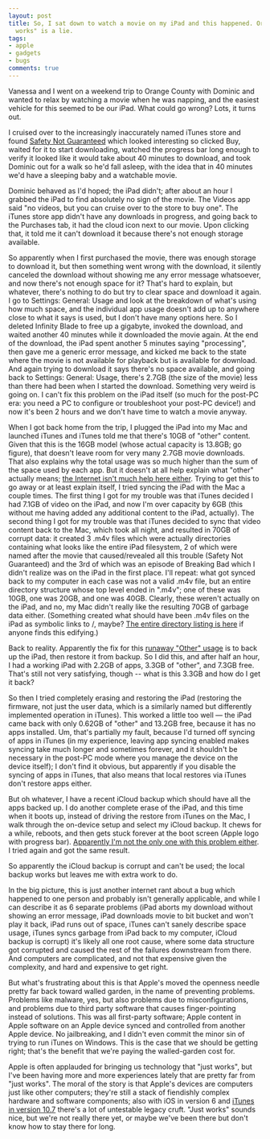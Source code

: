 ```yaml
---
layout: post
title: So, I sat down to watch a movie on my iPad and this happened. Or, why "just
  works" is a lie.
tags:
- apple
- gadgets
- bugs
comments: true
---
```

Vanessa and I went on a weekend trip to Orange County with Dominic and wanted
to relax by watching a movie when he was napping, and the easiest vehicle for
this seemed to be our iPad. What could go wrong? Lots, it turns out.

I cruised over to the increasingly inaccurately named iTunes store and found
[Safety Not Guaranteed](http://www.imdb.com/title/tt1862079/) which looked
interesting so clicked Buy, waited for it to start downloading, watched the
progress bar long enough to verify it looked like it would take about 40
minutes to download, and took Dominic out for a walk so he'd fall asleep, with
the idea that in 40 minutes we'd have a sleeping baby and a watchable movie.

Dominic behaved as I'd hoped; the iPad didn't; after about an hour I grabbed
the iPad to find absolutely no sign of the movie. The Videos app said "no
videos, but you can cruise over to the store to buy one". The iTunes store app
didn't have any downloads in progress, and going back to the Purchases tab, it
had the cloud icon next to our movie. Upon clicking that, it told me it can't
download it because there's not enough storage available.

So apparently when I first purchased the movie, there was enough storage to
download it, but then something went wrong with the download, it silently
canceled the download without showing me any error message whatsoever, and now
there's not enough space for it? That's hard to explain, but whatever, there's
nothing to do but try to clear space and download it again. I go to Settings:
General: Usage and look at the breakdown of what's using how much space, and
the individual app usage doesn't add up to anywhere close to what it says is
used, but I don't have many options here. So I deleted Infinity Blade to free
up a gigabyte, invoked the download, and waited another 40 minutes while it
downloaded the movie again. At the end of the download, the iPad spent another
5 minutes saying "processing", then gave me a generic error message, and
kicked me back to the state where the movie is not available for playback but
is available for download. And again trying to download it says there's no
space available, and going back to Settings: General: Usage, there's 2.7GB
(the size of the movie) less than there had been when I started the download.
Something very weird is going on. I can't fix this problem on the iPad itself
(so much for the post-PC era: you need a PC to configure or troubleshoot your
post-PC device!) and now it's been 2 hours and we don't have time to watch a
movie anyway.

When I got back home from the trip, I plugged the iPad into my Mac and
launched iTunes and iTunes told me that there's 10GB of "other" content. Given
that this is the 16GB model (whose actual capacity is 13.8GB; go figure), that
doesn't leave room for very many 2.7GB movie downloads. That also explains why
the total usage was so much higher than the sum of the space used by each app.
But it doesn't at all help explain what "other" actually means;
[the Internet isn't much help here either](https://www.google.com/search?q=itunes+capacity+other). Trying to get
this to go away or at least explain itself, I tried syncing the iPad with the
Mac a couple times. The first thing I got for my trouble was that iTunes
decided I had 7.1GB of video on the iPad, and now I'm over capacity by 6GB
(this without me having added any additional content to the iPad, actually).
The second thing I got for my trouble was that iTunes decided to sync that
video content back to the Mac, which took all night, and resulted in 70GB of
corrupt data: it created 3 .m4v files which were actually directories
containing what looks like the entire iPad filesystem, 2 of which were named
after the movie that caused/revealed all this trouble (Safety Not Guaranteed)
and the 3rd of which was an episode of Breaking Bad which I didn't realize was
on the iPad in the first place. I'll repeat: what got synced back to my
computer in each case was not a valid .m4v file, but an entire directory
structure whose top level ended in ".m4v"; one of these was 10GB, one was
20GB, and one was 40GB. Clearly, these weren't actually on the iPad, and no,
my Mac didn't really like the resulting 70GB of garbage data either.
(Something created what should have been .m4v files on the iPad as symbolic
links to /, maybe? [The entire directory listing is here](http://metamatt.com/static/2012/10/crazy-ipad-movie-sync.txt) if anyone finds this edifying.)

Back to reality. Apparently the fix for this [runaway "Other" usage](https://discussions.apple.com/thread/2562027?start=90&tstart=0) is to
back up the iPad, then restore it from backup. So I did this, and after half
an hour, I had a working iPad with 2.2GB of apps, 3.3GB of "other", and 7.3GB
free. That's still not very satisfying, though -- what is this 3.3GB and how
do I get it back?

So then I tried completely erasing and restoring the iPad (restoring the
firmware, not just the user data, which is a similarly named but differently
implemented operation in iTunes). This worked a little too well — the iPad
came back with only 0.62GB of "other" and 13.2GB free, because it has no apps
installed. Um, that's partially my fault, because I'd turned off syncing of
apps in iTunes (in my experience, leaving app syncing enabled makes syncing
take much longer and sometimes forever, and it shouldn't be necessary in the
post-PC mode where you manage the device on the device itself); I don't find
it obvious, but apparently if you disable the syncing of apps in iTunes, that
also means that local restores via iTunes don't restore apps either.

But oh whatever, I have a recent iCloud backup which should have all the apps
backed up. I do another complete erase of the iPad, and this time when it
boots up, instead of driving the restore from iTunes on the Mac, I walk
through the on-device setup and select my iCloud backup. It chews for a while,
reboots, and then gets stuck forever at the boot screen (Apple logo with
progress bar). [Apparently I'm not the only one with this problem either](https://discussions.apple.com/thread/4372003?start=0&tstart=0). I tried again and got the same result.

So apparently the iCloud backup is corrupt and can't be used; the local backup
works but leaves me with extra work to do.

In the big picture, this is just another internet rant about a bug which
happened to one person and probably isn't generally applicable, and while I
can describe it as 6 separate problems (iPad aborts my download without
showing an error message, iPad downloads movie to bit bucket and won't play it
back, iPad runs out of space, iTunes can't sanely describe space usage, iTunes
syncs garbage from iPad back to my computer, iCloud backup is corrupt) it's
likely all one root cause, where some data structure got corrupted and caused
the rest of the failures downstream from there. And computers are complicated,
and not that expensive given the complexity, and hard and expensive to get
right.

But what's frustrating about this is that Apple's moved the openness needle
pretty far back toward walled garden, in the name of preventing problems.
Problems like malware, yes, but also problems due to misconfigurations, and
problems due to third party software that causes finger-pointing instead of
solutions. This was all first-party software; Apple content in Apple software
on an Apple device synced and controlled from another Apple device. No
jailbreaking, and I didn't even commit the minor sin of trying to run iTunes
on Windows. This is the case that we should be getting right; that's the
benefit that we're paying the walled-garden cost for.

Apple is often applauded for bringing us technology that "just works", but
I've been having more and more experiences lately that are pretty far from
"just works". The moral of the story is that Apple's devices are computers
just like other computers; they're still a stack of fiendishly complex
hardware and software components; also with iOS in version 6 and
[iTunes in version 10.7](http://en.wikipedia.org/wiki/ITunes_version_history#Version_history)
there's a lot of untestable legacy cruft. "Just works" sounds nice, but we're
not really there yet, or maybe we've been there but don't know how to stay
there for long.
